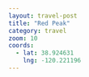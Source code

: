 ```yaml
---
layout: travel-post
title: "Red Peak"
category: travel
zoom: 10
coords:
  - lat: 38.924631
    lng: -120.221196
---
```

